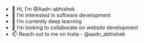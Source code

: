 - 👋 Hi, I’m @Aadn-abhishek
- 👀 I’m interested in software development
- 🌱 I’m currently deep learning 
- 💞️ I’m looking to collaborate on website development
- 📫 Reach out to me on Insta - @aadn_abhishek

<!---
Aadn-abhishek/Aadn-abhishek is a ✨ special ✨ repository because its `README.md` (this file) appears on your GitHub profile.
You can click the Preview link to take a look at your changes.
--->
